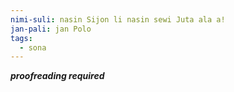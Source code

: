 ```yaml
---
nimi-suli: nasin Sijon li nasin sewi Juta ala a!
jan-pali: jan Polo
tags:
  - sona
---
```

***proofreading required***